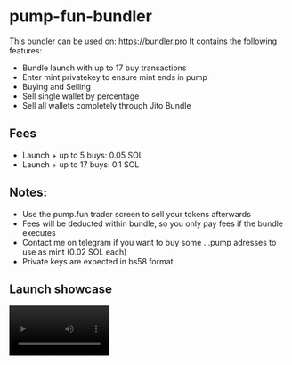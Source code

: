 # pump-fun-bundler

This bundler can be used on: https://bundler.pro It contains the following features:

- Bundle launch with up to 17 buy transactions
- Enter mint privatekey to ensure mint ends in pump
- Buying and Selling
- Sell single wallet by percentage
- Sell all wallets completely through Jito Bundle

## Fees

- Launch + up to 5 buys: 0.05 SOL
- Launch + up to 17 buys: 0.1 SOL

## Notes:
- Use the pump.fun trader screen to sell your tokens afterwards
- Fees will be deducted within bundle, so you only pay fees if the bundle executes
- Contact me on telegram if you want to buy some ...pump adresses to use as mint (0.02 SOL each)
- Private keys are expected in bs58 format

## Launch showcase
<video src='https://www.youtube.com/watch?v=X8KCxpCSMxY' width=180/>

If you're interested in buying the code for this bundler or have other questions/requests, contact me at https://t.me/infinitysup
